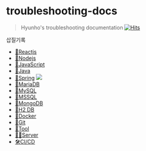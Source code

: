 # troubleshooting-docs
>Hyunho's troubleshooting documentation [![Hits](https://hits.seeyoufarm.com/api/count/incr/badge.svg?url=https%3A%2F%2Fgithub.com%2Fhyunolike%2Ftroubleshooting-docs&count_bg=%2379C83D&title_bg=%23555555&icon=github.svg&icon_color=%23E7E7E7&title=hits&edge_flat=false)](https://hits.seeyoufarm.com)

삽질기록
- [🎈Reactjs](./react/README.md)
- [👻Nodejs](./nodejs/README.md)
- [🐽JavaScript](./javascript/README.md)
- [🦕Java](./java/README.md)
- [🍃Spring](./spring/README.md) ![](https://img.shields.io/badge/%EC%82%BD%EC%A7%88%20%EB%A7%8E%EC%95%84%EC%9A%94%F0%9F%A4%A3-red?style=flat-square)
- [🦦MariaDB](./mariadb/README.md)
- [🐬MySQL](./mysql/README.md)
- [🦔MSSQL](./mssql/README.md)
- [🐢MongoDB](./mongoDB/README.md)
- [🐌H2 DB](./h2/README.md)
- [🐳Docker](./docker/README.md)
- [📌Git](./git/README.md)
- [🐰Tool](./tool/README.md)
- [🤷‍♂️Server](./server/README.md)
- [🛠CI/CD](./cicd/README.md)

